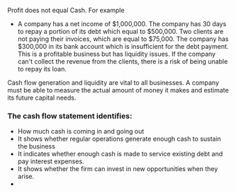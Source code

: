 Profit does not equal Cash. For example

- A company has a net income of $1,000,000. The company has 30 days to repay a portion of its debt which equal to $500,000. Two clients are not paying their invoices, which are equal to $75,000. The company has $300,000 in its bank account which is insufficient for the debt payment. This is a profitable business but has liquidity issues. If the company can't collect the revenue from the clients, there is a risk of being unable to repay its loan. 

Cash flow generation and liquidity are vital to all businesses. A company must be able to measure the actual amount of money it makes and estimate its future capital needs. 

### The cash flow statement identifies:
- How much cash is coming in and going out
- It shows whether regular operations generate enough cash to sustain the business
- It indicates whether enough cash is made to service existing debt and pay interest expenses. 
- It shows whether the firm can invest in new opportunities when they arise.
- 
